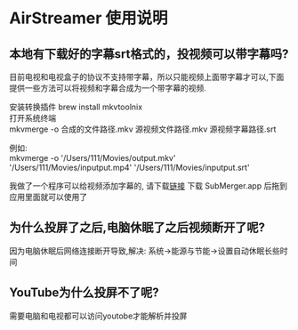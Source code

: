 # AirStreamer 使用说明

## 本地有下载好的字幕srt格式的，投视频可以带字幕吗? 

   目前电视和电视盒子的协议不支持带字幕，所以只能视频上面带字幕才可以,下面提供一些方法可以将视频和字幕合成为一个带字幕的视频.<br>

   安装转换插件 brew install mkvtoolnix<br>
   打开系统终端 <br>
   mkvmerge -o 合成的文件路径.mkv 源视频文件路径.mkv 源视频字幕路径.srt<br>

   例如:<br>
   mkvmerge -o '/Users/111/Movies/output.mkv' '/Users/111/Movies/inputput.mp4' '/Users/111/Movies/inputput.srt'<br>

   我做了一个程序可以给视频添加字幕的, 请下载[链接](SubMerger.app)
   下载 SubMerger.app 后拖到 应用里面就可以使用了
## 为什么投屏了之后,电脑休眠了之后视频断开了呢?
   因为电脑休眠后网络连接断开导致,解决: 系统->能源与节能->设置自动休眠长些时间

## YouTube为什么投屏不了呢?
   需要电脑和电视都可以访问youtobe才能解析并投屏

